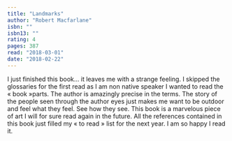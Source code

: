 ```yaml
---
title: "Landmarks"
author: "Robert Macfarlane"
isbn: ""
isbn13: ""
rating: 4
pages: 387
read: "2018-03-01"
date: "2018-02-22"
---
```

I just finished this book... it leaves me with a strange feeling. I skipped the glossaries for the first read as I am non native speaker I wanted to read the « book »parts. The author is amazingly precise in the terms. The story of the people seen through the author eyes just makes me want to be outdoor and feel what they feel. See how they see. This book is a marvelous piece of art I will for sure read again in the future. All the references contained in this book just filled my « to read » list for the next year. I am so happy I read it.
